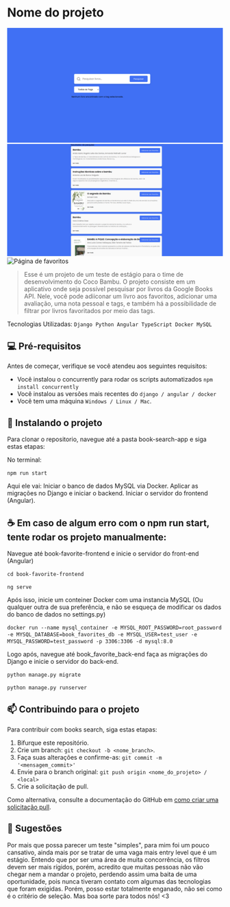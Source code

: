 # Nome do projeto

<img src="https://github.com/carlosfernandescrypt/books-search-app/blob/main/imgs/inicial.png" alt="Pagina inicial">
<img src="https://github.com/carlosfernandescrypt/books-search-app/blob/main/imgs/pesquisa.png" alt="Página de pesquisa">
<img src="https://github.com/carlosfernandescrypt/books-search-app/blob/main/imgs/favoritos" alt="Página de favoritos">

> Esse é um projeto de um teste de estágio para o time de desenvolvimento do Coco Bambu. O projeto consiste em um aplicativo onde seja possível pesquisar por livros da Google Books API.
> Nele, você pode adiiconar um livro aos favoritos, adicionar uma avaliação, uma nota pessoal e tags, e também há a possibilidade de filtrar por livros favoritados por meio das tags.

Tecnologias Utilizadas:
`Django
Python
Angular
TypeScript
Docker
MySQL`

## 💻 Pré-requisitos

Antes de começar, verifique se você atendeu aos seguintes requisitos:

- Você instalou o concurrently para rodar os scripts automatizados `npm install concurrently`
- Você instalou as versões mais recentes do `django / angular / docker`
- Você tem uma máquina `Windows / Linux / Mac`.

## 🚀 Instalando o projeto

Para clonar o repositorio, navegue até a pasta book-search-app e siga estas etapas:

No terminal:

```
npm run start 
```
Aqui ele vai:
Iniciar o banco de dados MySQL via Docker.
Aplicar as migrações no Django e iniciar o backend.
Iniciar o servidor do frontend (Angular).


## ☕ Em caso de algum erro com o npm run start, tente rodar os projeto manualmente:

Navegue até book-favorite-frontend e inicie o servidor do front-end (Angular)

```
cd book-favorite-frontend
```
```
ng serve
```
Após isso, inicie um conteiner Docker com uma instancia MySQL (Ou qualquer outra de sua preferência, e não se esqueça de 
modificar os dados do banco de dados no settings.py)

```
docker run --name mysql_container -e MYSQL_ROOT_PASSWORD=root_password -e MYSQL_DATABASE=book_favorites_db -e MYSQL_USER=test_user -e MYSQL_PASSWORD=test_password -p 3306:3306 -d mysql:8.0
```

Logo após, navegue até book_favorite_back-end faça as migrações do Django e inicie o servidor do back-end.

```
python manage.py migrate
```
```
python manage.py runserver
```


## 📫 Contribuindo para o projeto

Para contribuir com books search, siga estas etapas:

1. Bifurque este repositório.
2. Crie um branch: `git checkout -b <nome_branch>`.
3. Faça suas alterações e confirme-as: `git commit -m '<mensagem_commit>'`
4. Envie para o branch original: `git push origin <nome_do_projeto> / <local>`
5. Crie a solicitação de pull.

Como alternativa, consulte a documentação do GitHub em [como criar uma solicitação pull](https://help.github.com/en/github/collaborating-with-issues-and-pull-requests/creating-a-pull-request).

## 🤝 Sugestões

Por mais que possa parecer um teste "simples", para mim foi um pouco cansativo, ainda mais por se tratar de uma vaga mais entry level que é um estágio. Entendo que por ser uma área de muita concorrência,
os filtros devem ser mais rígidos, porém, acredito que muitas pessoas não vão chegar nem a mandar o projeto, perdendo assim uma baita de uma oportunidade, pois nunca tiveram contato com algumas das tecnologias que foram exigidas.
Porém, posso estar totalmente enganado, não sei como é o critério de seleção. Mas boa sorte para todos nós! <3
